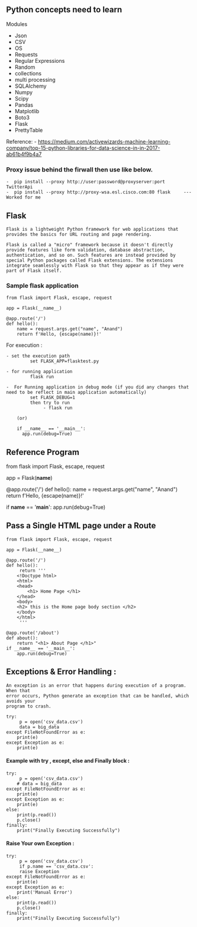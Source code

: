## Python concepts need to learn


Modules
  - Json
  - CSV
  - OS
  - Requests
  - Regular Expressions
  - Random
  - collections
  - multi processing
  - SQLAlchemy
  - Numpy
  - Scipy
  - Pandas
  - Matplotlib
  - Boto3
  - Flask
  - PrettyTable
  
  Reference: 
    - https://medium.com/activewizards-machine-learning-company/top-15-python-libraries-for-data-science-in-in-2017-ab61b4f9b4a7


### Proxy issue behind the firwall then use like below.

    -  pip install --proxy http://user:password@proxyserver:port TwitterApi
    -  pip install --proxy http://proxy-wsa.esl.cisco.com:80 flask     --- Worked for me



## Flask

    Flask is a lightweight Python framework for web applications that provides the basics for URL routing and page rendering.

    Flask is called a "micro" framework because it doesn't directly provide features like form validation, database abstraction, authentication, and so on. Such features are instead provided by special Python packages called Flask extensions. The extensions integrate seamlessly with Flask so that they appear as if they were part of Flask itself.

### Sample flask application

    from flask import Flask, escape, request

    app = Flask(__name__)

    @app.route('/')
    def hello():
        name = request.args.get("name", "Anand")
        return f'Hello, {escape(name)}!'

For execution :

    - set the execution path
             set FLASK_APP=flasktest.py
             
    - for running application
             flask run
             
    -  For Running application in debug mode (if you did any changes that need to be reflect in main application automatically)
             set FLASK_DEBUG=1
             then try to run 
                  - flask run
          
        (or)
        
        if __name__ == '__main__':
	      app.run(debug=True)
        


Reference Program 
-------------------

from flask import Flask, escape, request

app = Flask(__name__)

@app.route('/')
def hello():
    name = request.args.get("name", "Anand")
    return f'Hello, {escape(name)}!'


if __name__ == '__main__':
	app.run(debug=True)
  
  
Pass a Single HTML page under a Route
-------------------------------------

	from flask import Flask, escape, request

	app = Flask(__name__)

	@app.route('/')
	def hello():
	     return '''
	    <!Doctype html>
		<html>
		<head>
			<h1> Home Page </h1>
		</head>
		<body> 
		<h2> this is the Home page body section </h2>
		</body>
		</html>
	     '''

	@app.route('/about')
	def about():
	    return "<h1> About Page </h1>"
	if __name__ == '__main__':
		app.run(debug=True)
		
		

Exceptions & Error Handling : 
-----------------------------
	An exception is an error that happens during execution of a program. When that
	error occurs, Python generate an exception that can be handled, which avoids your
	program to crash.

	try:
	     p = open('csv_data.csv')
	     data = big_data
	except FileNotFoundError as e:
	    print(e)
	except Exception as e:
	    print(e)


#### Example with try , except, else and Finally block : 


	try:
	     p = open('csv_data.csv')
	    # data = big_data
	except FileNotFoundError as e:
	    print(e)
	except Exception as e:
	    print(e)
	else:
	    print(p.read())
	    p.close()
	finally:
	    print("Finally Executing Successfully")
	    
#### Raise Your own Exception :

	try:
	     p = open('csv_data.csv')
	     if p.name == 'csv_data.csv':
		 raise Exception
	except FileNotFoundError as e:
	    print(e)
	except Exception as e:
	    print('Manual Error')
	else:
	    print(p.read())
	    p.close()
	finally:
	    print("Finally Executing Successfully")
